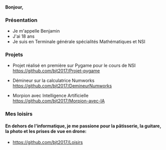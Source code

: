 #### Bonjour,

### Présentation

- Je m'appelle Benjamin
- J'ai 18 ans
- Je suis en Terminale générale spécialités Mathématiques et NSI 

### Projets

- Projet réalisé en première sur Pygame pour le cours de NSI 
  https://github.com/bjt2017/Projet-pygame

- Démineur sur la calculatrice Numworks
  https://github.com/bjt2017/DemineurNumworks

- Morpion avec Intelligence Artificielle
  https://github.com/bjt2017/Morpion-avec-IA

### Mes loisirs

#### En dehors de l'informatique, je me passione pour la pâtisserie, la guitare, la photo et les prises de vue en drone:

-  https://github.com/bjt2017/Loisirs




